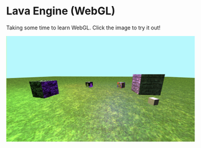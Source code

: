 # Lava Engine (WebGL)

Taking some time to learn WebGL. Click the image to try it out!

[![WebGL demo screenshot](textures/ss.8.18.png)](https://redifexx.github.io/WebGL-Demo/)
